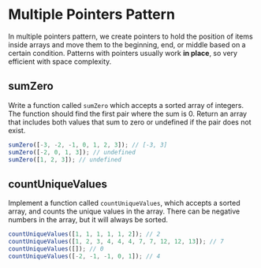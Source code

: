 # Multiple Pointers Pattern

In multiple pointers pattern, we create pointers to hold the position of items inside arrays and move them to the beginning, end, or middle based on a certain condition.
Patterns with pointers usually work **in place**, so very efficient with space complexity.

## sumZero

Write a function called `sumZero` which accepts a sorted array of integers. The function should find the first pair where the sum is 0. Return an array that includes both values that sum to zero or undefined if the pair does not exist.

```js
sumZero([-3, -2, -1, 0, 1, 2, 3]); // [-3, 3]
sumZero([-2, 0, 1, 3]); // undefined
sumZero([1, 2, 3]); // undefined
```

## countUniqueValues

Implement a function called `countUniqueValues`, which accepts a sorted array, and counts the unique values in the array. There can be negative numbers in the array, but it will always be sorted.

```js
countUniqueValues([1, 1, 1, 1, 1, 2]); // 2
countUniqueValues([1, 2, 3, 4, 4, 4, 7, 7, 12, 12, 13]); // 7
countUniqueValues([]); // 0
countUniqueValues([-2, -1, -1, 0, 1]); // 4
```
